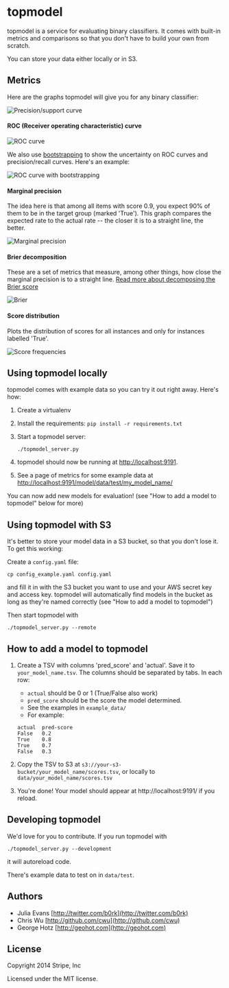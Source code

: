 topmodel
========

topmodel is a service for evaluating binary classifiers. It comes with built-in
metrics and comparisons so that you don't have to build your own from scratch.

You can store your data either locally or in S3.

## Metrics

Here are the graphs topmodel will give you for any binary classifier:

![Precision/support curve](http://imgur.com/Mp0uO5w.png)
<!---
#### Precision/recall curve

![Precision/recall curve](http://i.imgur.com/h2aOeS5.png)
-->
#### ROC (Receiver operating characteristic) curve

![ROC curve](http://i.imgur.com/tunfpcu.png)

We also use
[bootstrapping](http://en.wikipedia.org/wiki/Bootstrapping_%28statistics%29#Methods_for_bootstrap_confidence_intervals)
to show the uncertainty on ROC curves and precision/recall curves. Here's an
example:

![ROC curve with bootstrapping](http://i.imgur.com/dc21r9j.png)

#### Marginal precision

The idea here is that among all items with score 0.9, you expect 90% of them to
be in the target group (marked 'True'). This graph compares the expected rate
to the actual rate -- the closer it is to a straight line, the better.

![Marginal precision](http://i.imgur.com/yeqpD8A.png)

#### Brier decomposition

These are a set of metrics that measure, among other things, how close the
marginal precision is to a straight line. 
[Read more about decomposing the Brier score](http://en.wikipedia.org/wiki/Brier_score#3-component_decomposition)

![Brier](http://i.imgur.com/47fTU9s.png)


#### Score distribution

Plots the distribution of scores for all instances and only for instances
labelled 'True'.

![Score frequencies](http://i.imgur.com/P77AQ5C.png)

## Using topmodel locally

topmodel comes with example data so you can try it out right away. Here's how:

1. Create a virtualenv
1. Install the requirements: `pip install -r requirements.txt`
2. Start a topmodel server:

    ```
    ./topmodel_server.py
    ```
1. topmodel should now be running at [http://localhost:9191](http://localhost:9191).
1. See a page of metrics for some example data at [http://localhost:9191/model/data/test/my_model_name/](http://localhost:9191/model/data/test/my_model_name/)

You can now add new models for evaluation! (see "How to add a model to topmodel" below for more)

## Using topmodel with S3

It's better to store your model data in a S3 bucket, so that you don't lose it. To get this working:

Create a `config.yaml` file:

```
cp config_example.yaml config.yaml
```

and fill it in with the S3 bucket you want to use and your AWS secret key and
access key. topmodel will automatically find models in the bucket as long as
they're named correctly (see "How to add a model to topmodel")

Then start topmodel with

```
./topmodel_server.py --remote
```

## How to add a model to topmodel

1. Create a TSV with columns 'pred_score' and 'actual'. Save it to `your_model_name.tsv`. The columns should be separated by tabs. In each row:
   * `actual` should be 0 or 1 (True/False also work)
   * `pred_score` should be the score the model determined. 
   * See the examples in `example_data/`
   * For example:
   
    ```
    actual	pred-score
    False	0.2
    True	0.8
    True	0.7
    False	0.3
    ```
   
2. Copy the TSV to S3 at `s3://your-s3-bucket/your_model_name/scores.tsv`, or locally to `data/your_model_name/scores.tsv`
3. You're done! Your model should appear at http://localhost:9191/ if you reload.

## Developing topmodel

We'd love for you to contribute. If you run topmodel with

```
./topmodel_server.py --development
```

it will autoreload code.

There's example data to test on in `data/test`.


## Authors

* Julia Evans [http://twitter.com/b0rk](http://twitter.com/b0rk)
* Chris Wu [http://github.com/cwu](http://github.com/cwu)
* George Hotz [http://geohot.com](http://geohot.com)

## License

Copyright 2014 Stripe, Inc

Licensed under the MIT license.
